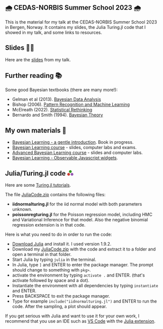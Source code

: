 ## :cloud_with_rain: CEDAS-NORBIS Summer School 2023 :cloud_with_rain:

This is the material for my talk at the CEDAS-NORBIS Summer School 2023 in Bergen, Norway. It contains my slides, the Julia Turing.jl code that I showed in my talk, and some links to resources.

## Slides :man_teacher:
Here are the [slides](CEDASBergen2023Villani.pdf) from my talk.

## Further reading :books:

Some good Bayesian textbooks (there are many more!):
- Gelman et al (2013). [Bayesian Data Analysis](http://www.stat.columbia.edu/~gelman/book/)
- Bishop (2006). [Pattern Recognition and Machine Learning](https://www.microsoft.com/en-us/research/people/cmbishop/#!prml-book)
- McElreath (2022).  [Statistical Rethinking](https://xcelab.net/rm/statistical-rethinking/)
- Bernardo and Smith (1994). [Bayesian Theory](https://onlinelibrary.wiley.com/doi/book/10.1002/9780470316870)

## My own materials :bearded_person:
- [Bayesian Learning - a gentle introduction](https://mattiasvillani.com/BayesianLearningBook/). Book in progress.
- [Bayesian Learning course](https://github.com/mattiasvillani/BayesLearnCourse) - slides, computer labs and exams.
- [Advanced Bayesian Learning course](https://github.com/mattiasvillani/AdvBayesLearnCourse) - slides and computer labs.
- [Bayesian Learning - Observable Javascript widgets](https://observablehq.com/collection/@mattiasvillani/bayesian-learning).

## Julia/Turing.jl code <img src="julialogo.svg" alt="drawing" width="20"/>

Here are some [Turing.jl tutorials](https://turinglang.org/dev/tutorials/).

The file [JuliaCode.zip](code/JuliaCode.zip) contains the following files:
- **iidnormalturing.jl** for the iid normal model with both parameters unknown.
- **poissonregturing.jl** for the Poisson regression model, including HMC and Variational Inference for that model. Also the negative binomial regression extension is in that code.

Here is what you need to do in order to run the code:
- [Download Julia](https://julialang.org/downloads/) and install it. I used version 1.9.2. 
- Download my [JuliaCode.zip](code/JuliaCode.zip) with the code and extract it to a folder and open a terminal in that folder.
- Start Julia by typing `julia` in the terminal.
- In Julia, type `]` and ENTER to enter the package manager. The prompt should change to something with `pkg>`.
- activate the environment by typing `activate .` and ENTER. (that's activate followed by space and a dot).
- Instantiate the environment with all dependencies by typing `instantiate` and ENTER.
- Press BACKSPACE to exit the package manager.
- Type for example `include("iidnormalturing.jl")` and ENTER to run the code. After the sampling, a plot should appear.

If you get serious with Julia and want to use it for your own work, I recommend that you use an IDE such as [VS Code](https://code.visualstudio.com/) with the [Julia extension](https://www.julia-vscode.org/).